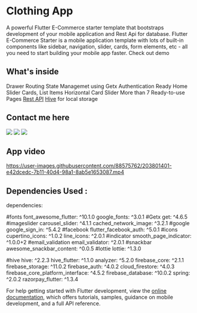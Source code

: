 # Clothing App

A powerful Flutter E-Commerce starter template that bootstraps development of your mobile application and Rest Api for database. Flutter E-Commerce Starter is a mobile application template with lots of built-in components like sidebar, navigation, slider, cards, form elements, etc - all you need to start building your mobile app faster. Check out demo

## What's inside

Drawer
Routing
State Managemet using Getx
Authentication Ready
Home Slider
Cards, List Items
Horizontal Card Slider
More than 7 Ready-to-use Pages
[Rest API](https://fakestoreapi.com/)
[Hive](https://docs.hivedb.dev/#/) for local storage

 ## Contact me here
 [<img src="https://img.shields.io/badge/Gmail-D14836?style=for-the-badge&logo=gmail&logoColor=white" />](joshi.chetan.work@gmail.com)
  [<img src="https://img.shields.io/badge/LinkedIn-0077B5?style=for-the-badge&logo=linkedin&logoColor=white" />](https://www.linkedin.com/in/chetan-joshi-216178250/)
 [<img src="https://img.shields.io/badge/GitHub-100000?style=for-the-badge&logo=github&logoColor=white" />](https://github.com/Codeclopedia)

## App video

https://user-images.githubusercontent.com/88575762/203801401-e42dcedc-7b11-40d4-98a1-8ab5e1653087.mp4

## Dependencies Used : 

dependencies:


  #fonts
  font_awesome_flutter: ^10.1.0
  google_fonts: ^3.0.1
  #Getx
  get: ^4.6.5
  #imageslider
  carousel_slider: ^4.1.1
  cached_network_image: ^3.2.1
  #google
  google_sign_in: ^5.4.2
  #facebook
  flutter_facebook_auth: ^5.0.1
  #icons
  cupertino_icons: ^1.0.2
  line_icons: ^2.0.1
  #indicator
  smooth_page_indicator: ^1.0.0+2
  #email_validation
  email_validator: ^2.0.1
  #snackbar
  awesome_snackbar_content: ^0.0.5
  #lottie
  lottie: ^1.3.0

  #hive
  hive: ^2.2.3
  hive_flutter: ^1.1.0
  analyzer: ^5.2.0
  firebase_core: ^2.1.1
  firebase_storage: ^11.0.2
  firebase_auth: ^4.0.2
  cloud_firestore: ^4.0.3 
  firebase_core_platform_interface: ^4.5.2
  firebase_database: ^10.0.2
  spring: ^2.0.2
  razorpay_flutter: ^1.3.4

For help getting started with Flutter development, view the
[online documentation](https://docs.flutter.dev/), which offers tutorials,
samples, guidance on mobile development, and a full API reference.
